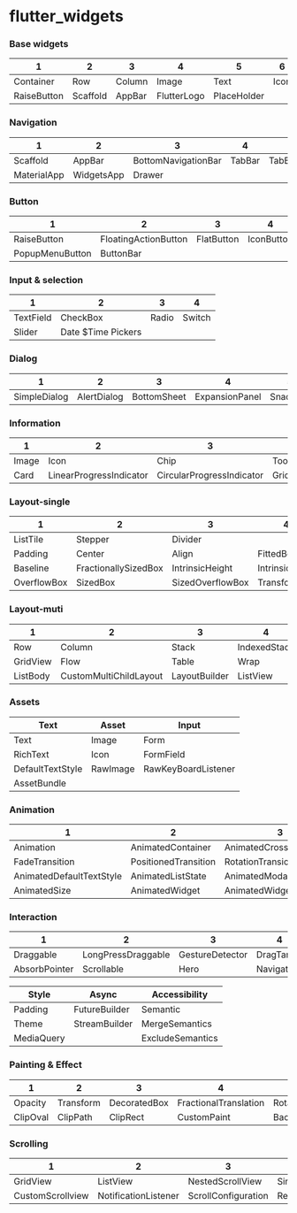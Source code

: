 # flutter_widgets

### Base widgets
1 | 2 | 3 | 4 | 5 | 6
--- | --- | --- | --- | --- | ---
Container |	Row | 	Column | 	Image |	Text |	Icon
RaiseButton | Scaffold |	AppBar |	FlutterLogo |	PlaceHolder |

### Navigation
1 | 2 | 3 | 4 | 5 |
--- | --- | --- | --- | ---
Scaffold |	AppBar |	BottomNavigationBar |	TabBar |	TabBarView
MaterialApp |	WidgetsApp |	Drawer | |

### Button
1 | 2 | 3 | 4 | 5 |
--- | --- | --- | --- | ---
RaiseButton	| FloatingActionButton |	FlatButton |	IconButton |	DropdownButton
PopupMenuButton |	ButtonBar | | |

### Input & selection
1 | 2 | 3 | 4 |
--- | --- | --- | ---
TextField |	CheckBox |	Radio |	Switch
Slider |	Date $Time Pickers | |

### Dialog
1 | 2 | 3 | 4 | 5 |
--- | --- | --- | --- | ---
SimpleDialog |	AlertDialog |	BottomSheet |	ExpansionPanel |	SnackBar

### Information
1 | 2 | 3 | 4 | 5 |
--- | --- | --- | --- | ---
Image |	Icon |	Chip |	Tooltip |	DataTable |
Card | LinearProgressIndicator | CircularProgressIndicator |	GridView |

### Layout-single
1 | 2 | 3 | 4 | 5 | 6
--- | --- | --- | --- | --- | ---
ListTile |	Stepper |	Divider | | |
Padding |	Center |	Align |	FittedBox |	AspectRatio | ConstrainedBox
Baseline |	FractionallySizedBox |	IntrinsicHeight |	IntrinsicWidth |	LimitedBox | Offstage
OverflowBox |	SizedBox |	SizedOverflowBox |	Transform |	CustomSingleChildLayout |

### Layout-muti
1 | 2 | 3 | 4 | 5
--- | --- | --- | --- | --
Row	| Column |	Stack |	IndexedStack | Expanded
GridView |	Flow | Table |	Wrap |
ListBody |	CustomMultiChildLayout |	LayoutBuilder |	ListView  |

### Assets
Text | Asset | Input
--- | --- | ---
Text |	Image |	Form
RichText |	Icon |	FormField
DefaultTextStyle | RawImage	|	RawKeyBoardListener
AssetBundle | |

### Animation
1 | 2 | 3 | 4 | 5 | 6
--- | --- | --- | --- | --- | ---
Animation |	AnimatedContainer |	AnimatedCrossFade |	Hero |	AnimatedBuilder |	DecoratedTransition
FadeTransition | PositionedTransition |	RotationTransion	| ScaleTransition |	SizeTransition |	SlideTransition
AnimatedDefaultTextStyle | AnimatedListState |	AnimatedModalBarrier |	AnimatedOpacity |	AnimatedPhysicalModel |	AnimatedPositioned
AnimatedSize | AnimatedWidget |	AnimatedWidgetBaseState

### Interaction
1 | 2 | 3 | 4 | 5 |
--- | --- | --- | --- | ---
Draggable |	LongPressDraggable |	GestureDetector |	DragTarget |	Dismissible
AbsorbPointer |	Scrollable |	Hero |	Navigator | IgnorePointer

Style | Async | Accessibility
--- | --- | ---
Padding	|	FutureBuilder | Semantic
Theme |	StreamBuilder | MergeSemantics
MediaQuery |		|	ExcludeSemantics

### Painting & Effect
1 | 2 | 3 | 4 | 5 |
--- | --- | --- | --- | ---
Opacity |	Transform |	DecoratedBox |	FractionalTranslation |	RotatedBox
ClipOval | ClipPath |	ClipRect |	CustomPaint |	BackdropFilter

### Scrolling
1 | 2 | 3 | 4 | 5 | 6
--- | --- | --- | --- | --- | ---
GridView |	ListView |	NestedScrollView | 	SingleChildScrollView	| Scrollable |	Scrollable
CustomScrollview |	NotificationListener |	ScrollConfiguration |	RefreshIndicator |	PageView
